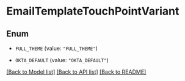# EmailTemplateTouchPointVariant

## Enum


* `FULL_THEME` (value: `"FULL_THEME"`)

* `OKTA_DEFAULT` (value: `"OKTA_DEFAULT"`)


[[Back to Model list]](../README.md#documentation-for-models) [[Back to API list]](../README.md#documentation-for-api-endpoints) [[Back to README]](../README.md)


